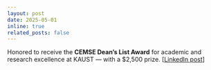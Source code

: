 ```yaml
---
layout: post
date: 2025-05-01
inline: true
related_posts: false
---
```




Honored to receive the **CEMSE Dean’s List Award** for academic and research excellence at KAUST — with a $2,500 prize.
[<a href="https://www.linkedin.com/posts/arto-maranjyan_kaust-cemse-deanslist-activity-7384141298024210432-PPxg?utm_source=share&utm_medium=member_desktop&rcm=ACoAACvCEM4B6ZOnM5wE_AY3bjrIEDpj4XdK_m0">LinkedIn post</a>]
